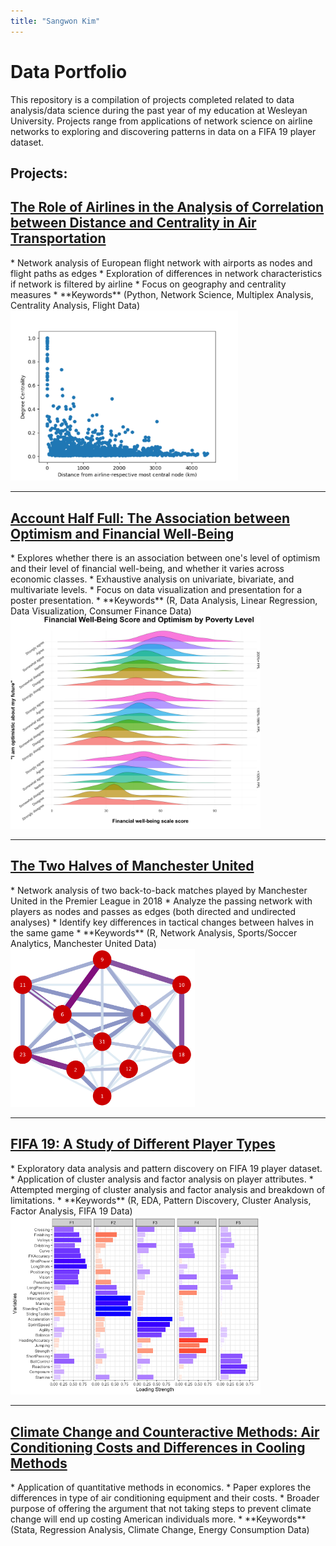 ```yaml
---
title: "Sangwon Kim"
---
```

# Data Portfolio
This repository is a compilation of projects completed related to data analysis/data science during the past year of my education at Wesleyan University. Projects range from applications of network science on airline networks to exploring and discovering patterns in data on a FIFA 19 player dataset.

## Projects:

<h2><a href="https://skim09.github.io/airline-layers">The Role of Airlines in the Analysis of Correlation between Distance and Centrality in Air Transportation</a></h2>
* Network analysis of European flight network with airports as nodes and flight paths as edges
* Exploration of differences in network characteristics if network is filtered by airline
* Focus on geography and centrality measures
* **Keywords** (Python, Network Science, Multiplex Analysis, Centrality Analysis, Flight Data)

<img src="static/degree_centrality_airlinelayered.png" width="364">

---

<h2><a href="https://skim09.github.io/optimism-financial">Account Half Full: The Association between Optimism and Financial Well-Being</a></h2>
* Explores whether there is an association between one's level of optimism and their level of financial well-being, and whether it varies across economic classes.
* Exhaustive analysis on univariate, bivariate, and multivariate levels.
* Focus on data visualization and presentation for a poster presentation.
* **Keywords** (R, Data Analysis, Linear Regression, Data Visualization, Consumer Finance Data)

<img src="static/figure_2.png" width="400">

---

<h2><a href="https://skim09.github.io/manchester-united">The Two Halves of Manchester United</a></h2>
* Network analysis of two back-to-back matches played by Manchester United in the Premier League in 2018
* Analyze the passing network with players as nodes and passes as edges (both directed and undirected analyses)
* Identify key differences in tactical changes between halves in the same game
* **Keywords** (R, Network Analysis, Sports/Soccer Analytics, Manchester United Data)

<img src="githubfigures/chelsea/cropsecondhalf1.png" width="295" height="253">

---

<h2><a href="https://skim09.github.io/fifa-19">FIFA 19: A Study of Different Player Types</a></h2>
* Exploratory data analysis and pattern discovery on FIFA 19 player dataset.
* Application of cluster analysis and factor analysis on player attributes.
* Attempted merging of cluster analysis and factor analysis and breakdown of limitations.
* **Keywords** (R, EDA, Pattern Discovery, Cluster Analysis, Factor Analysis, FIFA 19 Data)

<img src="fifa19_EDA_Rmarkdown_files/figure-gfm/unnamed-chunk-13-1.png" width="400">

---

<h2><a href="https://skim09.github.io/climate-change">Climate Change and Counteractive Methods: Air Conditioning Costs and Differences in Cooling Methods</a></h2>
* Application of quantitative methods in economics.
* Paper explores the differences in type of air conditioning equipment and their costs.
* Broader purpose of offering the argument that not taking steps to prevent climate change will end up costing American individuals more.
* **Keywords** (Stata, Regression Analysis, Climate Change, Energy Consumption Data)
